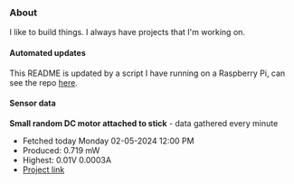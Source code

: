### About
I like to build things. I always have projects that I'm working on.

#### Automated updates
This README is updated by a script I have running on a Raspberry Pi, can see the repo [here](https://github.com/jdc-cunningham/raspi-git-repo-updater).

#### Sensor data


**Small random DC motor attached to stick** - data gathered every minute
- Fetched today Monday 02-05-2024 12:00 PM
- Produced: 0.719 mW
- Highest: 0.01V 0.0003A
- [Project link](https://github.com/jdc-cunningham/turbine-raspi)
